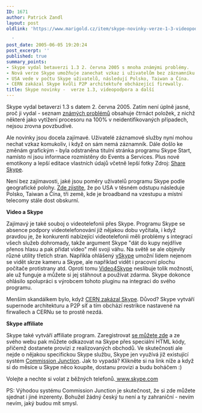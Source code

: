 ```yaml
---
ID: 1671
author: Patrick Zandl
layout: post
oldlink: 'https://www.marigold.cz/item/skype-novinky-verze-1-3-videopodpora-a-dalsi

  '
post_date: 2005-06-05 19:20:24
post_excerpt: ''
published: true
summary_points:
- Skype vydal betaverzi 1.3 2. června 2005 s mnoha známými problémy.
- Nová verze Skype umožňuje zanechat vzkaz i uživatelům bez záznamníku.
- USA vede v počtu Skype uživatelů, následují Polsko, Taiwan a Čína.
- CERN zakázal Skype kvůli P2P architektuře obcházející firewally.
title: Skype novinky -  verze 1.3, videopodpora a další
---
```


<p>Skype vydal betaverzi 1.3 s datem 2. června 2005. Zatím není úplně jasné, proč ji vydal - seznam <a href="http://www.skype.com/help/guides/knownproblems.html#1.3">známých problémů</a> obsahuje čtrnáct položek, z nichž některé jako vytížení procesoru na 100% v neidentifikovaných případech, nejsou zrovna povzbudivé. </p>

<p>Ale novinky jsou docela zajímavé. Uživatelé záznamové služby nyní mohou nechat vzkaz komukoliv, i když on sám nemá záznamník.  Dále došlo ke změnám grafickým - byla odstraněna titulní stránka programu Skype Start, namísto ní jsou informace rozmístěny do Events a Services. Plus nové emotikony a lepší editace vlastních údajů včetně lepší fotky Zdroj: <a href="http://share.skype.com/blog/products_and_services/skype_for_windows_1.3_beta_available/#readmore">Share Skype</a>.</p>

<p>Není bez zajímavosti, jaké jsou poměry uživatelů programu Skype podle geografické polohy. <a href="http://eurotelcoblog.blogspot.com/2005/04/whose-net-is-it-anyway-stumbled-across.html">Zde zjistíte</a>, že po USA v těsném odstupu následuje Polsko, Taiwan a Čína, tři země, kde je broadband na vzestupu a místní telecomy stále dost obskurní. </p>

<p><b>Video a Skype</b></p>

<p>Zajímavý je také souboj o videotelefonii přes Skype. Programu Skype se absence podpory videotelefonování již nějakou dobu vyčítala, i když pravdou je, že konkurenti nabízející videotelefonii měli problémy s integrací všech služeb dohromady, takže argument Skype "dát do kupy nejdříve přenos hlasu a pak přidat video" měl svoji váhu. Na světě se ale objevily různé utility třetích stran. Napříkla ohlášený <a href="http://www.vskype.com">vSkype</a> umožní lidem nejenom se vidět skrze kameru a Skype, ale například vidět i pracovní plochu počítače protistrany atd. Oproti tomu <a href="http://www.video4skype.com/">Video4Skype</a> neslibuje tolik možností, ale už funguje a můžete si jej stáhnout a používat zdarma. Skype dokonce ohlásilo spolupráci s výrobcem tohoto pluginu na integraci do svého programu. </p>

<p>Menším skandálkem bylo, když <a href="http://security.web.cern.ch/security/skype/">CERN zakázal Skype</a>. Důvod? Skype vytváří supernode architekturu a P2P síť a tím obchází restrikce nastavené na firwallech a CERNu se to prostě nezdá. </p>

<p><b>Skype affiliate</b></p>

<p>Skype také vytváří affiliate program. Zaregistrovat <a href="http://www.skype.com/partners/affiliate/">se můžete zde</a> a ze svého webu pak můžete odkazovat na Skype přes speciální HTML kódy, přičemž dostanete provizi z realizovaných obchodů. Ve skutečnosti ale nejde o nějakou specifickou Skype službu, Skype jen využívá již existující systém <a href="http://www.cj.com">Commission Junction</a>. Jak to vypadá? Klikněte si na link níže a když si do měsíce u Skype něco koupíte, dostanu provizi a budu boháčem :)</p>

<p>Volejte a nechte si volat z běžných telefonů.<a href="http://www.tkqlhce.com/click-1720864-10386647" target="_top"> www.skype.com</a><img src="http://www.ftjcfx.com/image-1720864-10386647" width="1" height="1" ></p>

<p>PS: Výhodou systému Commission Junction je skutečnost, že si zde můžete sjednat i jiné inzerenty. Bohužel žádný český tu není a ty zahraniční - nevím nevím, jaký budou mít smysl.
</p>